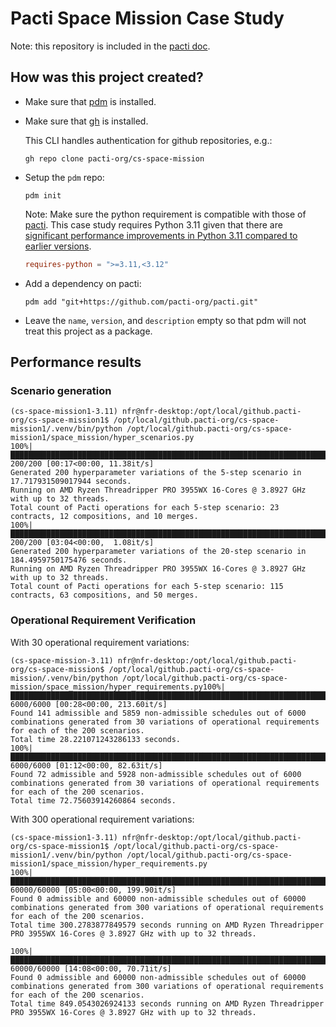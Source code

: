 # Pacti Space Mission Case Study

Note: this repository is included in the [pacti doc](https://github.com/pacti-org/pacti-docs).


## How was this project created?

- Make sure that [pdm](https://pdm.fming.dev/latest/usage/dependency/) is installed.

- Make sure that [gh](https://cli.github.com/manual/installation) is installed.

  This CLI handles authentication for github repositories, e.g.:

  ```shell
  gh repo clone pacti-org/cs-space-mission
  ```

- Setup the `pdm` repo:

  ```shell
  pdm init
  ```

  Note: Make sure the python requirement is compatible with those of [pacti](https://github.com/pacti-org/pacti). This case study requires Python 3.11 given that there are [significant performance improvements in Python 3.11 compared to earlier versions](https://stackify.com/20-simple-python-performance-tuning-tips/).

  ```toml
  requires-python = ">=3.11,<3.12"
  ```

- Add a dependency on pacti:

  ```shell
  pdm add "git+https://github.com/pacti-org/pacti.git"
  ```

- Leave the `name`, `version`, and `description` empty so that pdm will not treat this project as a package.

## Performance results

### Scenario generation

```
(cs-space-mission1-3.11) nfr@nfr-desktop:/opt/local/github.pacti-org/cs-space-mission1$ /opt/local/github.pacti-org/cs-space-mission1/.venv/bin/python /opt/local/github.pacti-org/cs-space-mission1/space_mission/hyper_scenarios.py
100%|████████████████████████████████████████████████████████████████████████████████████████████████████████████████████████████████| 200/200 [00:17<00:00, 11.38it/s]
Generated 200 hyperparameter variations of the 5-step scenario in 17.717931509017944 seconds.
Running on AMD Ryzen Threadripper PRO 3955WX 16-Cores @ 3.8927 GHz with up to 32 threads.
Total count of Pacti operations for each 5-step scenario: 23 contracts, 12 compositions, and 10 merges.
100%|████████████████████████████████████████████████████████████████████████████████████████████████████████████████████████████████| 200/200 [03:04<00:00,  1.08it/s]
Generated 200 hyperparameter variations of the 20-step scenario in 184.4959750175476 seconds.
Running on AMD Ryzen Threadripper PRO 3955WX 16-Cores @ 3.8927 GHz with up to 32 threads.
Total count of Pacti operations for each 5-step scenario: 115 contracts, 63 compositions, and 50 merges.
```

### Operational Requirement Verification


With 30 operational requirement variations:

```
(cs-space-mission-3.11) nfr@nfr-desktop:/opt/local/github.pacti-org/cs-space-mission$ /opt/local/github.pacti-org/cs-space-mission/.venv/bin/python /opt/local/github.pacti-org/cs-space-mission/space_mission/hyper_requirements.py100%|██████████████████████████████████████████████████████████████████████████████████████████████████████████████████████████████████████████████████████████████████████████████████████████████████████| 6000/6000 [00:28<00:00, 213.60it/s]
Found 141 admissible and 5859 non-admissible schedules out of 6000 combinations generated from 30 variations of operational requirements for each of the 200 scenarios.
Total time 28.221071243286133 seconds.
100%|███████████████████████████████████████████████████████████████████████████████████████████████████████████████████████████████████████████████████████████████████████████████████████████████████████| 6000/6000 [01:12<00:00, 82.63it/s]
Found 72 admissible and 5928 non-admissible schedules out of 6000 combinations generated from 30 variations of operational requirements for each of the 200 scenarios.
Total time 72.75603914260864 seconds.
```

With 300 operational requirement variations:

```
(cs-space-mission1-3.11) nfr@nfr-desktop:/opt/local/github.pacti-org/cs-space-mission1$ /opt/local/github.pacti-org/cs-space-mission1/.venv/bin/python /opt/local/github.pacti-org/cs-space-mission1/space_mission/hyper_requirements.py
100%|███████████████████████████████████████████████████████████████████████████████████████████████████████████████████████████| 60000/60000 [05:00<00:00, 199.90it/s]
Found 0 admissible and 60000 non-admissible schedules out of 60000 combinations generated from 300 variations of operational requirements for each of the 200 scenarios.
Total time 300.2783877849579 seconds running on AMD Ryzen Threadripper PRO 3955WX 16-Cores @ 3.8927 GHz with up to 32 threads.

100%|████████████████████████████████████████████████████████████████████████████████████████████████████████████████████████████| 60000/60000 [14:08<00:00, 70.71it/s]
Found 0 admissible and 60000 non-admissible schedules out of 60000 combinations generated from 300 variations of operational requirements for each of the 200 scenarios.
Total time 849.0543026924133 seconds running on AMD Ryzen Threadripper PRO 3955WX 16-Cores @ 3.8927 GHz with up to 32 threads.
```